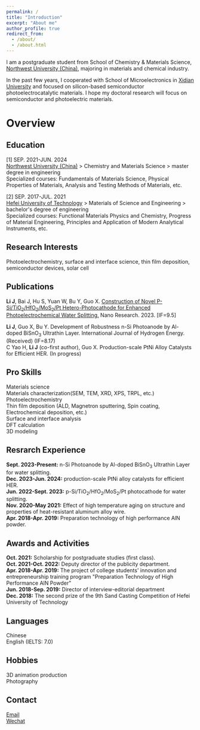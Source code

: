 ```yaml
---
permalink: /
title: "Introduction"
excerpt: "About me"
author_profile: true
redirect_from: 
  - /about/
  - /about.html
---
```


I am a postgraduate student from School of Chemistry & Materials Science, [Northwest University (China)](https://english.nwu.edu.cn/), majoring in materials and chemical industry.

In the past few years, I cooperated with School of Microelectronics in [Xidian University](https://en.xidian.edu.cn/) and focused on silicon-based semiconductor photoelectrocatalytic materials. I hope my doctoral research will focus on semiconductor and photoelectric materials.<br>

Overview
======

Education
------
[1] SEP. 2021-JUN. 2024<br>
[Northwest University (China)](https://english.nwu.edu.cn/) > Chemistry and Materials Science > master degree in engineering<br>
Specialized courses: Fundamentals of Materials Science, Physical Properties of Materials, Analysis and Testing Methods of Materials, etc.

[2] SEP. 2017-JUL. 2021<br>
[Hefei University of Technology](https://www.hfut.edu.cn/) > Materials of Science and Engineering > bachelor's degree of engineering<br>
Specialized courses: Functional Materials Physics and Chemistry, Progress of Material Engineering, Principles and Application of Modern Analytical Instruments, etc.

Research Interests
------
Photoelectrochemistry, surface and interface science, thin film deposition, semiconductor devices, solar cell

Publications
------
**Li J**, Bai J, Hu S, Yuan W, Bu Y, Guo X. [Construction of Novel P-Si/TiO<sub>2</sub>/HfO<sub>2</sub>/MoS<sub>2</sub>/Pt Hetero-Photocathode for Enhanced Photoelectrochemical Water Splitting.](https://link.springer.com/article/10.1007/s12274-023-6299-1) Nano Research. 2023. [IF=9.5]<br>

**Li J**, Guo X, Bu Y. Development of Robustness n-Si Photoanode by Al-doped BiSnO<sub>3</sub> Ultrathin Layer. International Journal of Hydrogen Energy. (Received) (IF=8.17)<br>
C
Yao H, **Li J** (co-first author), Guo X. Production-scale PtNi Alloy Catalysts for Efficient HER. (In progress)<br>

Pro Skills
------
Materials science<br>
Materials characterization(SEM, TEM, XRD, XPS, TRPL, etc.)<br>
Photoelectrochemistry<br>
Thin film deposition (ALD, Magnetron sputtering, Spin coating, Electrochemical deposition, etc.)<br>
Surface and interface analysis<br>
DFT calculation<br>
3D modeling<br>

Resrarch Experience
------
**Sept. 2023-Present:** n-Si Photoanode by Al-doped BiSnO<sub>3</sub> Ultrathin Layer for water splitting.<br>
**Dec. 2023-Jun. 2024:** production-scale PtNi alloy catalysts for efficient HER.<br>
**Jun. 2022-Sept. 2023:** p-Si/TiO<sub>2</sub>/HfO<sub>2</sub>/MoS<sub>2</sub>/Pt photocathode for water splitting.<br>
**Nov. 2020-May 2021:** Effect of high temperature aging on structure and properties of heat-resistant aluminum alloy wire.<br>
**Apr. 2018-Apr. 2019:** Preparation technology of high performance AlN powder.<br>

Awards and Activities
------
**Oct. 2021:** Scholarship for postgraduate studies (first class).<br>
**Oct. 2021-Oct. 2022:** Deputy director of the publicity department.<br>
**Apr. 2018-Apr. 2019:** The project of college students' innovation and entrepreneurship training program "Preparation Technology of High Performance AlN Powder"<br>
**Jun. 2018-Sep. 2019:** Director of interview-editorial department<br>
**Dec. 2018:** The second prize of the 9th Sand Casting Competition of Hefei University of Technology<br>

Languages
------
Chinese<br>
English (IELTS: 7.0)

Hobbies
------
3D animation production<br>
Photography

Contact
------
[Email](lijiaru@stumail.nwu.edu.cn)<br>
[Wechat](images/Wechat.png)
